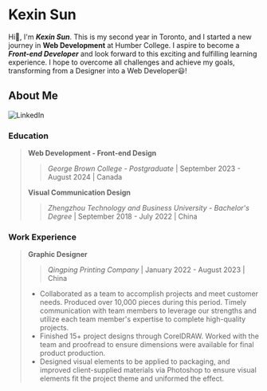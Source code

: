 # Kexin Sun
Hi👋, I'm ***Kexin Sun***. This is my second year in Toronto, and I started a new journey in **Web Development** at Humber College. I aspire to become a ***Front-end Developer*** and look forward to this exciting and fulfilling learning experience. I hope to overcome all challenges and achieve my goals, transforming from a Designer into a Web Developer😃!

## About Me
![LinkedIn](https://img.icons8.com/?size=100&id=13930&format=png&color=000000)

### Education
>**Web Development - Front-end Design**  
>
>>_George Brown College - Postgraduate_ | September 2023 - August 2024 | Canada
>
>**Visual Communication Design**
>
>>_Zhengzhou Technology and Business University - Bachelor's Degree_ | September 2018 - July 2022 | China

### Work Experience                         
>**Graphic Designer**
>
>>_Qingping Printing Company_ | January 2022 - August 2023 | China
> 
>- Collaborated as a team to accomplish projects and meet customer needs. Produced over 10,000 pieces during this period. Timely communication with team members to leverage our strengths and utilize each team member's expertise to complete high-quality projects.
>- Finished 15+ project designs through CorelDRAW. Worked with the team and proofread to ensure dimensions were available for final product production.
>- Designed visual elements to be applied to packaging, and improved client-supplied materials via Photoshop to ensure visual elements fit the project theme and uniformed the effect.



